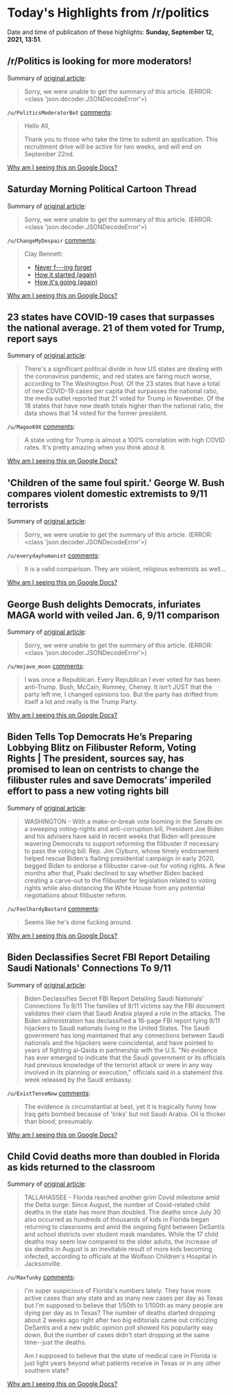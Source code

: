 # Today's Highlights from /r/politics

Date and time of publication of these highlights: **Sunday, September 12, 2021, 13:51**.

## /r/Politics is looking for more moderators!

Summary of [original article](https://www.reddit.com/r/politics/comments/pka7da/rpolitics_is_looking_for_more_moderators/):

> Sorry, we were unable to get the summary of this article. (ERROR: <class 'json.decoder.JSONDecodeError'>)

`/u/PoliticsModeratorBot` [comments](https://www.reddit.com/r/politics/comments/pka7da/rpolitics_is_looking_for_more_moderators/):

> Hello All,
> 
> Thank you to those who take the time to submit an application. This recruitment drive will be active for two weeks, and will end on September 22nd.

[Why am I seeing this on Google Docs?](https://docs.google.com/document/d/1Dc6We63vOXIZsc0op-Bt4abqkYjXzOigalQqFxmvvbM/edit?usp=sharing)

## Saturday Morning Political Cartoon Thread

Summary of [original article](https://www.reddit.com/r/politics/comments/pm8xqv/saturday_morning_political_cartoon_thread/):

> Sorry, we were unable to get the summary of this article. (ERROR: <class 'json.decoder.JSONDecodeError'>)

`/u/ChangeMyDespair` [comments](https://www.reddit.com/r/politics/comments/pm8xqv/saturday_morning_political_cartoon_thread/):

> Clay Bennett:
> 
> - [Never f---ing forget](https://www.timesfreepress.com/cartoons/2021/sep/10/mixed-message/5060/)
> - [How it started (again)](https://www.timesfreepress.com/cartoons/2021/sep/09/icu/5057/)
> - [How it's going (again)](https://www.timesfreepress.com/cartoons/2021/sep/07/sorry/5053/)

[Why am I seeing this on Google Docs?](https://docs.google.com/document/d/1Dc6We63vOXIZsc0op-Bt4abqkYjXzOigalQqFxmvvbM/edit?usp=sharing)

## 23 states have COVID-19 cases that surpasses the national average. 21 of them voted for Trump, report says

Summary of [original article](https://www.businessinsider.com/covid-19-vast-majority-of-worst-affected-states-voted-trump-wapo-2021-9):

> There's a significant political divide in how US states are dealing with the coronavirus pandemic, and red states are faring much worse, according to The Washington Post. Of the 23 states that have a total of new COVID-19 cases per capita that surpasses the national ratio, the media outlet reported that 21 voted for Trump in November. Of the 18 states that have new death totals higher than the national ratio, the data shows that 14 voted for the former president.

`/u/Magoo69X` [comments](https://www.reddit.com/r/politics/comments/pmusea/23_states_have_covid19_cases_that_surpasses_the/):

> A state voting for Trump is almost a 100% correlation with high COVID rates. It's pretty amazing when you think about it.

[Why am I seeing this on Google Docs?](https://docs.google.com/document/d/1Dc6We63vOXIZsc0op-Bt4abqkYjXzOigalQqFxmvvbM/edit?usp=sharing)

## 'Children of the same foul spirit.' George W. Bush compares violent domestic extremists to 9/11 terrorists

Summary of [original article](https://www.usatoday.com/story/news/politics/2021/09/11/bush-calls-americans-confront-domestic-and-foreign-terrorists/8299807002/):

> Sorry, we were unable to get the summary of this article. (ERROR: <class 'json.decoder.JSONDecodeError'>)

`/u/everydayhumanist` [comments](https://www.reddit.com/r/politics/comments/pmrmsh/children_of_the_same_foul_spirit_george_w_bush/):

> It is a valid comparison. They are violent, religious extremists as well...

[Why am I seeing this on Google Docs?](https://docs.google.com/document/d/1Dc6We63vOXIZsc0op-Bt4abqkYjXzOigalQqFxmvvbM/edit?usp=sharing)

## George Bush delights Democrats, infuriates MAGA world with veiled Jan. 6, 9/11 comparison

Summary of [original article](https://www.newsweek.com/george-bush-delights-democrats-infuriates-maga-world-veiled-jan-6-9-11-comparison-1628208):

> Sorry, we were unable to get the summary of this article. (ERROR: <class 'json.decoder.JSONDecodeError'>)

`/u/mojave_moon` [comments](https://www.reddit.com/r/politics/comments/pmqb5j/george_bush_delights_democrats_infuriates_maga/):

> I was once a Republican. Every Republican I ever voted for has been anti-Trump. Bush, McCain, Romney, Cheney. It isn’t JUST that the party left me, I changed opinions too. But the party has drifted from itself a lot and really is the Trump Party.

[Why am I seeing this on Google Docs?](https://docs.google.com/document/d/1Dc6We63vOXIZsc0op-Bt4abqkYjXzOigalQqFxmvvbM/edit?usp=sharing)

## Biden Tells Top Democrats He’s Preparing Lobbying Blitz on Filibuster Reform, Voting Rights | The president, sources say, has promised to lean on centrists to change the filibuster rules and save Democrats’ imperiled effort to pass a new voting rights bill

Summary of [original article](https://www.rollingstone.com/politics/politics-news/biden-filibuster-voting-rights-corruption-manchin-sinema-1224269):

> WASHINGTON - With a make-or-break vote looming in the Senate on a sweeping voting-rights and anti-corruption bill, President Joe Biden and his advisers have said in recent weeks that Biden will pressure wavering Democrats to support reforming the filibuster if necessary to pass the voting bill. Rep. Jim Clyburn, whose timely endorsement helped rescue Biden's flailing presidential campaign in early 2020, begged Biden to endorse a filibuster carve-out for voting rights. A few months after that, Psaki declined to say whether Biden backed creating a carve-out to the filibuster for legislation related to voting rights while also distancing the White House from any potential negotiations about filibuster reform.

`/u/FoolhardyBastard` [comments](https://www.reddit.com/r/politics/comments/pmswwv/biden_tells_top_democrats_hes_preparing_lobbying/):

> Seems like he's done fucking around.

[Why am I seeing this on Google Docs?](https://docs.google.com/document/d/1Dc6We63vOXIZsc0op-Bt4abqkYjXzOigalQqFxmvvbM/edit?usp=sharing)

## Biden Declassifies Secret FBI Report Detailing Saudi Nationals' Connections To 9/11

Summary of [original article](https://www.npr.org/2021/09/12/1036389448/biden-declassifies-secret-fbi-report-detailing-saudi-nationals-connections-to-9-):

> Biden Declassifies Secret FBI Report Detailing Saudi Nationals' Connections To 9/11 The families of 9/11 victims say the FBI document validates their claim that Saudi Arabia played a role in the attacks. The Biden administration has declassified a 16-page FBI report tying 9/11 hijackers to Saudi nationals living in the United States. The Saudi government has long maintained that any connections between Saudi nationals and the hijackers were coincidental, and have pointed to years of fighting al-Qaida in partnership with the U.S. "No evidence has ever emerged to indicate that the Saudi government or its officials had previous knowledge of the terrorist attack or were in any way involved in its planning or execution," officials said in a statement this week released by the Saudi embassy.

`/u/ExistTenseNow` [comments](https://www.reddit.com/r/politics/comments/pmqewg/biden_declassifies_secret_fbi_report_detailing/):

> The evidence is circumstantial at best, yet it is tragically funny how Iraq gets bombed because of 'links' but not Saudi Arabia. Oil is thicker than blood, presumably.

[Why am I seeing this on Google Docs?](https://docs.google.com/document/d/1Dc6We63vOXIZsc0op-Bt4abqkYjXzOigalQqFxmvvbM/edit?usp=sharing)

## Child Covid deaths more than doubled in Florida as kids returned to the classroom

Summary of [original article](https://www.politico.com/states/florida/story/2021/09/09/child-covid-fatalities-nearly-double-in-florida-1390807):

> TALLAHASSEE - Florida reached another grim Covid milestone amid the Delta surge: Since August, the number of Covid-related child deaths in the state has more than doubled. The deaths since July 30 also occurred as hundreds of thousands of kids in Florida began returning to classrooms and amid the ongoing fight between DeSantis and school districts over student mask mandates. While the 17 child deaths may seem low compared to the older adults, the increase of six deaths in August is an inevitable result of more kids becoming infected, according to officials at the Wolfson Children's Hospital in Jacksonville.

`/u/Maxfunky` [comments](https://www.reddit.com/r/politics/comments/pmvteu/child_covid_deaths_more_than_doubled_in_florida/):

> I'm super suspicious of Florida's numbers lately.  They have more active cases than any state and as many new cases per day as Texas but I'm supposed to believe that 1/50th to 1/100th as many people are dying per day as in Texas? The number of deaths started dropping about 2 weeks ago right after two big editorials came out criticizing DeSantis and a new public opinion poll showed his popularity way down.  But the number of cases didn't start dropping at the same time--just the deaths. 
> 
> Am I supposed to believe that the state of medical care in Florida is just light years beyond what patients receive in Texas or in any other southern state?

[Why am I seeing this on Google Docs?](https://docs.google.com/document/d/1Dc6We63vOXIZsc0op-Bt4abqkYjXzOigalQqFxmvvbM/edit?usp=sharing)

